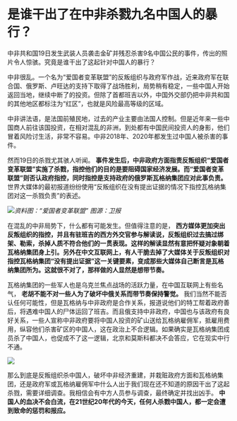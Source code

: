 # 是谁干出了在中非杀戮九名中国人的暴行？

中非共和国19日发生武装人员袭击金矿并残忍杀害9名中国公民的事件，传出的照片令人惊骇。究竟是谁干出了这起针对中国人的暴行？

中非很乱。一个名为“爱国者变革联盟”的反叛组织与政府军作战，近来政府军在联合国、俄罗斯、卢旺达的支持下取得了战场胜利，局势稍有稳定，一些中国人开始返回当地，继续中断了的投资。但除了首都班吉以外，中国外交部仍把中非共和国的其他地区都标注为“红区”，也就是风险最高等级的区域。

中非讲法语，是法国前殖民地，过去的产业主要由法国人控制。但是近年来一些中国商人前往该国投资，在相对混乱的非洲，到处都有中国民间投资人的身影，他们冒着风险讨生活，非常不容易。中非2018年、2020年都发生过中国人被杀害的事件。

然而19日的杀戮尤其骇人听闻。
**事件发生后，中非政府方面指责反叛组织“爱国者变革联盟”实施了杀戮，指控他们的目的是要阻碍国家经济发展。而“爱国者变革联盟”则否认政府指控，同时指控是支持政府的俄罗斯瓦格纳集团应对此事负责。**
世界大媒体的最初报道纷纷使用“反叛组织在没有提出证据的情况下指控瓦格纳集团对这一杀戮负责”的表述。

![](https://inews.gtimg.com/news_bt/OkSfcodHbRwAgg8LBy6aFhWRO6CwEqyXrPwcJLjoPRJGYAA/1000)_资料图：“爱国者变革联盟”
图源：卫报_

在混乱的中非局势下，什么都有可能发生。但值得注意的是，
**西方媒体更加突出反叛组织的指控，并且有驻班吉的西方外交官参与解读说，反叛组织过去搞过绑架、勒索，杀掉人质不符合他们的一贯表现。这样的解读显然有意把怀疑对象朝着瓦格纳集团身上引。另外在中文互联网上，有人干脆去掉了大媒体关于反叛组织对指控瓦格纳集团“没有提出证据”这一关键要素，变成那些大媒体自己断言是瓦格纳集团所为。这就很不对了，那样做的人显然是想带节奏。**

瓦格纳集团的一些军人也是乌克兰焦点战场的活跃力量，在中国互联网上有些名气， **老胡不能不对一些人为了破坏中俄关系而带节奏保持警觉。**
我们当然不能否认任何可能性，但是瓦格纳与中非政府是合作关系，报道说他们的特工帮着政府善后，将遇难中国人的尸体运回了班吉。而且俄支持中非政府，中国也与该政府有良好关系，一些人宣称中非政府要将中国人投资的矿山送给瓦格纳雇佣军，抵雇用费用，纵容他们杀害矿区的中国人，这在政治上不合逻辑。如果确实是瓦格纳集团成员杀了中国人，也促成不了这一逻辑，北京和莫斯科都决不会答应，它在现实中行不通。

![](https://inews.gtimg.com/news_bt/OwHqw0ENtkjDor3A0WRstcjyiBlgXiw0y5homGNdsunVQAA/1000)

那么到底是反叛组织杀中国人，破坏中非经济重建，并栽赃政府方面和瓦格纳集团，还是政府军或瓦格纳雇佣军中什么人出于我们现在还不知道的原因干出了这起杀戮，需要详细调查。我相信会有中方人员参与调查，最终确定并找出凶手。
**中国人的血决不会白流，在21世纪20年代的今天，任何人杀戮中国人，都一定会遭到致命的惩罚和报应。**

